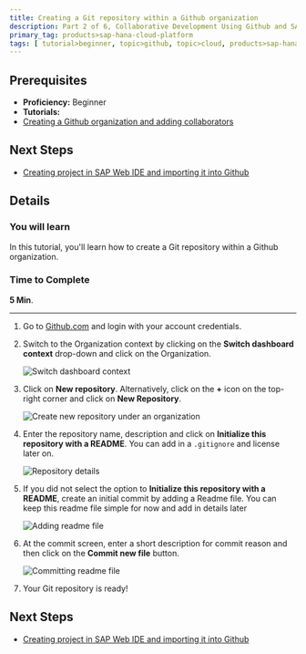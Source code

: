 ```yaml
---
title: Creating a Git repository within a Github organization
description: Part 2 of 6, Collaborative Development Using Github and SAP Web IDE
primary_tag: products>sap-hana-cloud-platform
tags: [ tutorial>beginner, topic>github, topic>cloud, products>sap-hana, products>sap-web-ide, products>sap-hana-cloud-platform ]
---
```

## Prerequisites  
 - **Proficiency:** Beginner
 - **Tutorials:** 
  - [Creating a Github organization and adding collaborators](http://go.sap.com/developer/tutorials/webide-github-creating-org.html)

## Next Steps
 - [Creating project in SAP Web IDE and importing it into Github](http://go.sap.com/developer/tutorials/webide-github-import-project.html)

## Details
### You will learn  
In this tutorial, you'll learn how to create a Git repository within a Github organization. 

### Time to Complete
**5 Min**.

---

1. Go to [Github.com](https://github.com) and login with your account credentials.

2. Switch to the Organization context by clicking on the **Switch dashboard context** drop-down and click on the Organization.

    ![Switch dashboard context](p2_2.png)

3. Click on **New repository**. Alternatively, click on the **+** icon on the top-right corner and click on **New Repository**.

    ![Create new repository under an organization](p2_3.png)

4. Enter the repository name, description and click on **Initialize this repository with a README**. You can add in a `.gitignore` and license later on.

    ![Repository details](p2_4.png)

5. If you did not select the option to **Initialize this repository with a README**, create an initial commit by adding a Readme file. You can keep this readme file simple for now and add in details later

    ![Adding readme file](p2_5.png)

6. At the commit screen, enter a short description for commit reason and then click on the **Commit new file** button.

    ![Committing readme file](p2_6.png)
  
6. Your Git repository is ready!

## Next Steps
 - [Creating project in SAP Web IDE and importing it into Github](http://go.sap.com/developer/tutorials/webide-github-import-project.html)
